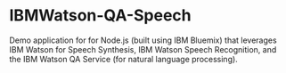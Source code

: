 # IBMWatson-QA-Speech
Demo application for for Node.js (built using IBM Bluemix) that leverages IBM Watson for Speech Synthesis, IBM Watson Speech Recognition, and the IBM Watson QA Service (for natural language processing).  


